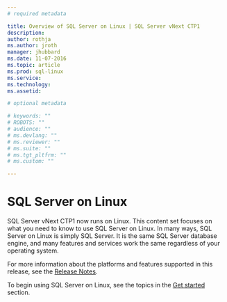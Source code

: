 ```yaml
---
# required metadata

title: Overview of SQL Server on Linux | SQL Server vNext CTP1
description: 
author: rothja 
ms.author: jroth 
manager: jhubbard
ms.date: 11-07-2016
ms.topic: article
ms.prod: sql-linux
ms.service: 
ms.technology: 
ms.assetid: 

# optional metadata

# keywords: ""
# ROBOTS: ""
# audience: ""
# ms.devlang: ""
# ms.reviewer: ""
# ms.suite: ""
# ms.tgt_pltfrm: ""
# ms.custom: ""

---
```

# SQL Server on Linux

SQL Server vNext CTP1 now runs on Linux. This content set focuses on what you need to know to use SQL Server on Linux. In many ways, SQL Server on Linux is simply SQL Server. It is the same SQL Server database engine, and many features and services work the same regardless of your operating system. 

For more information about the platforms and features supported in this release, see the [Release Notes](sql-server-linux-release-notes.md).

To begin using SQL Server on Linux, see the topics in the [Get started](sql-server-linux-get-started-tutorial.md) section.
